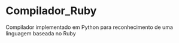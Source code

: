 # Compilador_Ruby
Compilador implementado em Python para reconhecimento de uma linguagem baseada no Ruby
